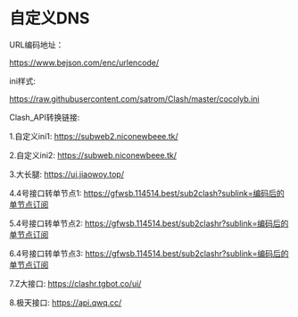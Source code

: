 # 自定义DNS


URL编码地址：

https://www.bejson.com/enc/urlencode/

ini样式: 

https://raw.githubusercontent.com/satrom/Clash/master/cocolyb.ini



Clash_API转换链接:

1.自定义ini1: https://subweb2.niconewbeee.tk/

2.自定义ini2: https://subweb.niconewbeee.tk/

3.大长腿: https://ui.jiaowoy.top/

4.4号接口转单节点1: https://gfwsb.114514.best/sub2clash?sublink=编码后的单节点订阅

5.4号接口转单节点2: https://gfwsb.114514.best/sub2clashr?sublink=编码后的单节点订阅

6.4号接口转单节点3: https://gfwsb.114514.best/sub2clashr?sublink=编码后的单节点订阅 

7.Z大接口: https://clashr.tgbot.co/ui/

8.极天接口: https://api.qwq.cc/
